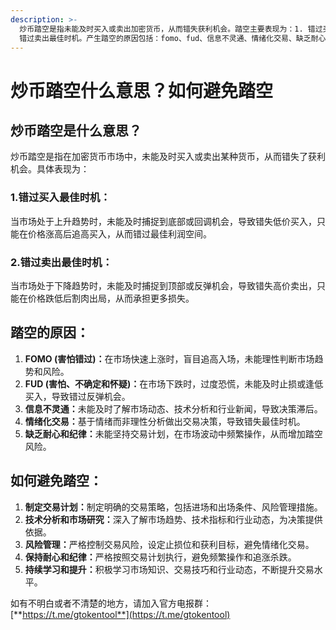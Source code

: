 ```yaml
---
description: >-
  炒币踏空是指未能及时买入或卖出加密货币，从而错失获利机会。踏空主要表现为：1. 错过买入最佳时机；2.
  错过卖出最佳时机。产生踏空的原因包括：fomo、fud、信息不灵通、情绪化交易、缺乏耐心和纪律。避免踏空的方法则是：制定交易计划、进行技术分析和市场研究、控制风险、保持耐心和纪律，以及不断进行学习和提升。
---
```


# 炒币踏空什么意思？如何避免踏空

## 炒币踏空是什么意思？

炒币踏空是指在加密货币市场中，未能及时买入或卖出某种货币，从而错失了获利机会。具体表现为：

### 1.错过买入最佳时机：

当市场处于上升趋势时，未能及时捕捉到底部或回调机会，导致错失低价买入，只能在价格涨高后追高买入，从而错过最佳利润空间。

### 2.错过卖出最佳时机：

当市场处于下降趋势时，未能及时捕捉到顶部或反弹机会，导致错失高价卖出，只能在价格跌低后割肉出局，从而承担更多损失。

## 踏空的原因：

1. **FOMO (害怕错过)：**&#x5728;市场快速上涨时，盲目追高入场，未能理性判断市场趋势和风险。
2. **FUD (害怕、不确定和怀疑)：**&#x5728;市场下跌时，过度恐慌，未能及时止损或逢低买入，导致错过反弹机会。
3. **信息不灵通：**&#x672A;能及时了解市场动态、技术分析和行业新闻，导致决策滞后。
4. **情绪化交易：**&#x57FA;于情绪而非理性分析做出交易决策，导致错失最佳时机。
5. **缺乏耐心和纪律：**&#x672A;能坚持交易计划，在市场波动中频繁操作，从而增加踏空风险。

## 如何避免踏空：

1. **制定交易计划：**&#x5236;定明确的交易策略，包括进场和出场条件、风险管理措施。
2. **技术分析和市场研究：**&#x6DF1;入了解市场趋势、技术指标和行业动态，为决策提供依据。
3. **风险管理：**&#x4E25;格控制交易风险，设定止损位和获利目标，避免情绪化交易。
4. **保持耐心和纪律：**&#x4E25;格按照交易计划执行，避免频繁操作和追涨杀跌。
5. **持续学习和提升：**&#x79EF;极学习市场知识、交易技巧和行业动态，不断提升交易水平。

如有不明白或者不清楚的地方，请加入官方电报群：[**https://t.me/gtokentool**](https://t.me/gtokentool)
